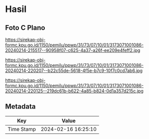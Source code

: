 # Hasil

## Foto C Plano

https://sirekap-obj-formc.kpu.go.id/1150/pemilu/ppwp/31/73/07/10/01/3173071001086-20240214-215517--90958f07-c625-4a37-a26f-ee209e4feff2.jpg

https://sirekap-obj-formc.kpu.go.id/1150/pemilu/ppwp/31/73/07/10/01/3173071001086-20240214-220207--b22c55de-5618-4f5e-b7c9-10f7c0cd7ab6.jpg

https://sirekap-obj-formc.kpu.go.id/1150/pemilu/ppwp/31/73/07/10/01/3173071001086-20240214-220125--219dc61b-b622-4a85-b824-0d1a357d215c.jpg


## Metadata

| Key        | Value               |
| ---------- | ------------------- |
| Time Stamp | 2024-02-16 16:25:10 |



